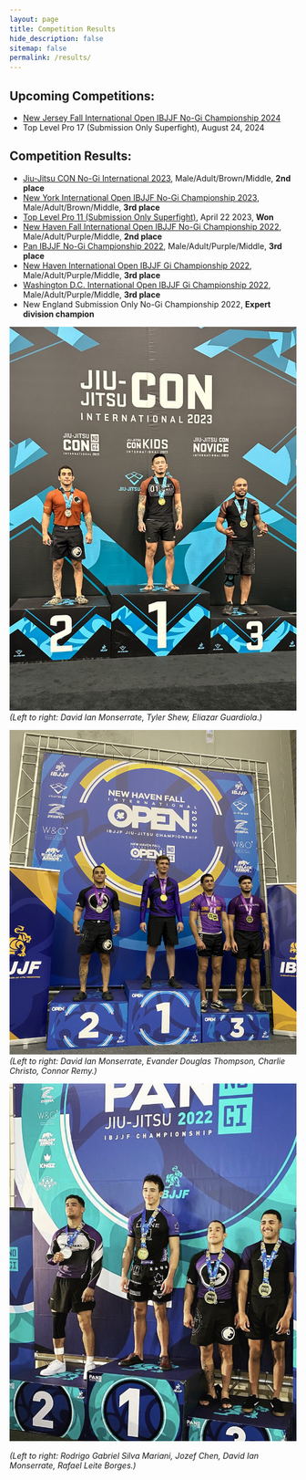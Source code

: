```yaml
---
layout: page
title: Competition Results
hide_description: false
sitemap: false
permalink: /results/
---
```


## Upcoming Competitions:
* [New Jersey Fall International Open IBJJF No-Gi Championship 2024](https://ibjjf.com/events/new-jersey-international-open-ibjjf-jiu-jitsu-no-gi-championship-2024)
* Top Level Pro 17 (Submission Only Superfight), August 24, 2024
<!--
* [World IBJJF No-Gi Championship 2022](https://ibjjf.com/events/world-ibjjf-jiu-jitsu-no-gi-championship-2022)
* [Pan IBJJF Championship 2023](https://ibjjf.com/events/pan-ibjjf-jiu-jitsu-championship-2023)
* Top Level Pro 12 (Submission Only Superfight), July 22 2023
-->


## Competition Results:
* [Jiu-Jitsu CON No-Gi International 2023](https://www.ibjjfdb.com/ChampionshipResults/2105/PublicResults?lang=en-US), Male/Adult/Brown/Middle, **2nd place**
* [New York International Open IBJJF No-Gi Championship 2023](https://www.ibjjfdb.com/ChampionshipResults/2243/PublicResults), Male/Adult/Brown/Middle, **3rd place**
* [Top Level Pro 11 (Submission Only Superfight)](https://www.tapology.com/fightcenter/events/99805-top-level-pro-grappling-11), April 22 2023, **Won**
* [New Haven Fall International Open IBJJF No-Gi Championship 2022](https://www.ibjjfdb.com/ChampionshipResults/2035/PublicResults?lang=en-US), Male/Adult/Purple/Middle, **2nd place**
* [Pan IBJJF No-Gi Championship 2022](https://www.ibjjfdb.com/ChampionshipResults/1926/PublicResults?lang=en-US), Male/Adult/Purple/Middle, **3rd place**
* [New Haven International Open IBJJF Gi Championship 2022](https://www.ibjjfdb.com/ChampionshipResults/1967/PublicResults), Male/Adult/Purple/Middle, **3rd place**
* [Washington D.C. International Open IBJJF Gi Championship 2022](https://www.ibjjfdb.com/ChampionshipResults/1936/PublicResults), Male/Adult/Purple/Middle, **3rd place**
* New England Submission Only No-Gi Championship 2022, **Expert division champion**

![JJCon](/assets/img/DavidJJCon.jpg)
*(Left to right: David Ian Monserrate, Tyler Shew, Eliazar Guardiola.)*

![NewHaven](/assets/img/DavidNewHaven.jpg)
*(Left to right: David Ian Monserrate, Evander Douglas Thompson, Charlie Christo, Connor Remy.)*

![Pans](/assets/img/Pans.jpg)
<!-- {:.image-caption} -->
*(Left to right: Rodrigo Gabriel Silva Mariani, Jozef Chen, David Ian Monserrate, Rafael Leite Borges.)*
